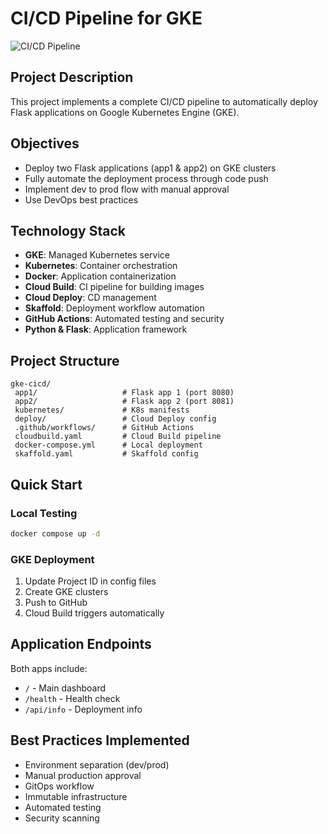 # CI/CD Pipeline for GKE

![CI/CD Pipeline](https://github.com/alecacerestel/CI-CD_tests_mini_project/actions/workflows/ci-cd.yml/badge.svg)

## Project Description

This project implements a complete CI/CD pipeline to automatically deploy Flask applications on Google Kubernetes Engine (GKE).

## Objectives

- Deploy two Flask applications (app1 & app2) on GKE clusters
- Fully automate the deployment process through code push
- Implement dev to prod flow with manual approval
- Use DevOps best practices

## Technology Stack

- **GKE**: Managed Kubernetes service
- **Kubernetes**: Container orchestration  
- **Docker**: Application containerization
- **Cloud Build**: CI pipeline for building images
- **Cloud Deploy**: CD management
- **Skaffold**: Deployment workflow automation
- **GitHub Actions**: Automated testing and security
- **Python & Flask**: Application framework

## Project Structure

```
gke-cicd/
 app1/                   # Flask app 1 (port 8080)
 app2/                   # Flask app 2 (port 8081)
 kubernetes/             # K8s manifests
 deploy/                 # Cloud Deploy config
 .github/workflows/      # GitHub Actions
 cloudbuild.yaml         # Cloud Build pipeline
 docker-compose.yml      # Local deployment
 skaffold.yaml           # Skaffold config
```

## Quick Start

### Local Testing
```bash
docker compose up -d
```

### GKE Deployment
1. Update Project ID in config files
2. Create GKE clusters
3. Push to GitHub
4. Cloud Build triggers automatically

## Application Endpoints

Both apps include:
- `/` - Main dashboard
- `/health` - Health check
- `/api/info` - Deployment info

## Best Practices Implemented

- Environment separation (dev/prod)
- Manual production approval
- GitOps workflow
- Immutable infrastructure
- Automated testing
- Security scanning
